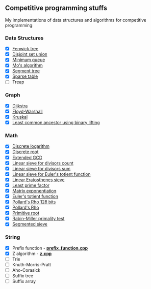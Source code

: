 ## Competitive programming stuffs
My implementations of data structures and algorithms for competitive programming


### Data Structures 
+ [x] [Fenwick tree](data_structure/bit.cpp)
+ [x] [Disjoint set union](data_structure/dsu.cpp)
+ [x] [Minimum queue](data_structure/min_queue.cpp)
+ [x] [Mo's algorithm](data_structure/mo.cpp)
+ [x] [Segment tree](data_structure/segtree.cpp)
+ [x] [Sparse table](data_structure/sparse_table.cpp)
+ [ ] Treap

### Graph
+ [x] [Dijkstra](graph/dijkstra.cpp)
+ [x] [Floyd-Warshall](graph/floyd.cpp)
+ [x] [Kruskal](graph/kruskal.cpp)
+ [x] [Least common ancestor using binary lifting](graph/lca_binary_lifting.cpp)

### Math
+ [x] [Discrete logarithm](math/discrete_log.cpp)
+ [x] [Discrete root](math/discrete_root.cpp)
+ [x] [Extended GCD](math/ext_gcd.cpp)
+ [x] [Linear sieve for divisors count](math/linear_divisors0.cpp)
+ [x] [Linear sieve for divisors sum](math/linear_divisors1.cpp)
+ [x] [Linear sieve for Euler's totient function](math/linear_phi.cpp)
+ [x] [Linear Eratosthenes sieve](math/linear_sieve.cpp)
+ [x] [Least prime factor](math/lpf.cpp)
+ [x] [Matrix exponentiation](math/matrix_expo.cpp)
+ [x] [Euler's totient function](math/phi.cpp)
+ [x] [Pollard's Rho 128 bits](math/pollard_rho_128bits.cpp)
+ [x] [Pollard's Rho](math/pollard_rho.cpp)
+ [x] [Primitive root](math/primitive_root.cpp)
+ [x] [Rabin–Miller primality test](math/rabin_miller.cpp)
+ [x] [Segmented sieve](math/segmented_sieve.cpp)

### String
+ [x] Prefix function - [**prefix_function.cpp**](string/prefix_function.cpp)
+ [x] Z algorithm - [**z.cpp**](string/z.cpp)
+ [ ] Trie
+ [ ] Knuth-Morris-Pratt
+ [ ] Aho-Corasick
+ [ ] Suffix tree
+ [ ] Suffix array
